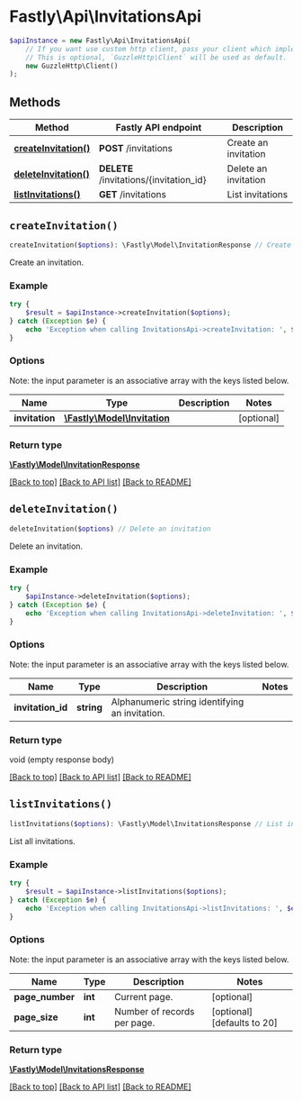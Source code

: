 # Fastly\Api\InvitationsApi


```php
$apiInstance = new Fastly\Api\InvitationsApi(
    // If you want use custom http client, pass your client which implements `GuzzleHttp\ClientInterface`.
    // This is optional, `GuzzleHttp\Client` will be used as default.
    new GuzzleHttp\Client()
);
```

## Methods

Method | Fastly API endpoint | Description
------------- | ------------- | -------------
[**createInvitation()**](InvitationsApi.md#createInvitation) | **POST** /invitations | Create an invitation
[**deleteInvitation()**](InvitationsApi.md#deleteInvitation) | **DELETE** /invitations/{invitation_id} | Delete an invitation
[**listInvitations()**](InvitationsApi.md#listInvitations) | **GET** /invitations | List invitations


## `createInvitation()`

```php
createInvitation($options): \Fastly\Model\InvitationResponse // Create an invitation
```

Create an invitation.

### Example
```php
try {
    $result = $apiInstance->createInvitation($options);
} catch (Exception $e) {
    echo 'Exception when calling InvitationsApi->createInvitation: ', $e->getMessage(), PHP_EOL;
}
```

### Options

Note: the input parameter is an associative array with the keys listed below.

Name | Type | Description  | Notes
------------- | ------------- | ------------- | -------------
**invitation** | [**\Fastly\Model\Invitation**](../Model/Invitation.md) |  | [optional]

### Return type

[**\Fastly\Model\InvitationResponse**](../Model/InvitationResponse.md)

[[Back to top]](#) [[Back to API list]](../../README.md#endpoints)
[[Back to README]](../../README.md)

## `deleteInvitation()`

```php
deleteInvitation($options) // Delete an invitation
```

Delete an invitation.

### Example
```php
try {
    $apiInstance->deleteInvitation($options);
} catch (Exception $e) {
    echo 'Exception when calling InvitationsApi->deleteInvitation: ', $e->getMessage(), PHP_EOL;
}
```

### Options

Note: the input parameter is an associative array with the keys listed below.

Name | Type | Description  | Notes
------------- | ------------- | ------------- | -------------
**invitation_id** | **string** | Alphanumeric string identifying an invitation. |

### Return type

void (empty response body)

[[Back to top]](#) [[Back to API list]](../../README.md#endpoints)
[[Back to README]](../../README.md)

## `listInvitations()`

```php
listInvitations($options): \Fastly\Model\InvitationsResponse // List invitations
```

List all invitations.

### Example
```php
try {
    $result = $apiInstance->listInvitations($options);
} catch (Exception $e) {
    echo 'Exception when calling InvitationsApi->listInvitations: ', $e->getMessage(), PHP_EOL;
}
```

### Options

Note: the input parameter is an associative array with the keys listed below.

Name | Type | Description  | Notes
------------- | ------------- | ------------- | -------------
**page_number** | **int** | Current page. | [optional]
**page_size** | **int** | Number of records per page. | [optional] [defaults to 20]

### Return type

[**\Fastly\Model\InvitationsResponse**](../Model/InvitationsResponse.md)

[[Back to top]](#) [[Back to API list]](../../README.md#endpoints)
[[Back to README]](../../README.md)
